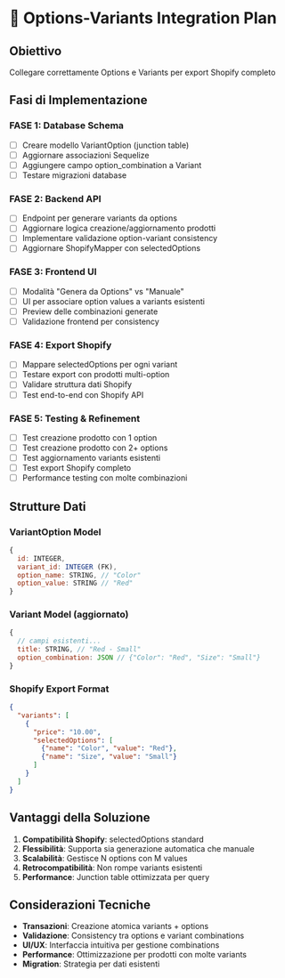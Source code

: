 # 🎯 Options-Variants Integration Plan

## Obiettivo
Collegare correttamente Options e Variants per export Shopify completo

## Fasi di Implementazione

### FASE 1: Database Schema
- [ ] Creare modello VariantOption (junction table)
- [ ] Aggiornare associazioni Sequelize
- [ ] Aggiungere campo option_combination a Variant
- [ ] Testare migrazioni database

### FASE 2: Backend API
- [ ] Endpoint per generare variants da options
- [ ] Aggiornare logica creazione/aggiornamento prodotti
- [ ] Implementare validazione option-variant consistency
- [ ] Aggiornare ShopifyMapper con selectedOptions

### FASE 3: Frontend UI
- [ ] Modalità "Genera da Options" vs "Manuale"
- [ ] UI per associare option values a variants esistenti
- [ ] Preview delle combinazioni generate
- [ ] Validazione frontend per consistency

### FASE 4: Export Shopify
- [ ] Mappare selectedOptions per ogni variant
- [ ] Testare export con prodotti multi-option
- [ ] Validare struttura dati Shopify
- [ ] Test end-to-end con Shopify API

### FASE 5: Testing & Refinement
- [ ] Test creazione prodotto con 1 option
- [ ] Test creazione prodotto con 2+ options
- [ ] Test aggiornamento variants esistenti
- [ ] Test export Shopify completo
- [ ] Performance testing con molte combinazioni

## Strutture Dati

### VariantOption Model
```javascript
{
  id: INTEGER,
  variant_id: INTEGER (FK),
  option_name: STRING, // "Color"
  option_value: STRING // "Red"
}
```

### Variant Model (aggiornato)
```javascript
{
  // campi esistenti...
  title: STRING, // "Red - Small"
  option_combination: JSON // {"Color": "Red", "Size": "Small"}
}
```

### Shopify Export Format
```json
{
  "variants": [
    {
      "price": "10.00",
      "selectedOptions": [
        {"name": "Color", "value": "Red"},
        {"name": "Size", "value": "Small"}
      ]
    }
  ]
}
```

## Vantaggi della Soluzione

1. **Compatibilità Shopify**: selectedOptions standard
2. **Flessibilità**: Supporta sia generazione automatica che manuale
3. **Scalabilità**: Gestisce N options con M values
4. **Retrocompatibilità**: Non rompe variants esistenti
5. **Performance**: Junction table ottimizzata per query

## Considerazioni Tecniche

- **Transazioni**: Creazione atomica variants + options
- **Validazione**: Consistency tra options e variant combinations
- **UI/UX**: Interfaccia intuitiva per gestione combinations
- **Performance**: Ottimizzazione per prodotti con molte variants
- **Migration**: Strategia per dati esistenti